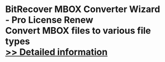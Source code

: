 # BitRecover MBOX Converter Wizard - Pro License Renew<br />Convert MBOX files to various file types<br />[>> Detailed information](https://secure.shareit.com/shareit/product.html?productid=300992555&affiliateid=200057808)